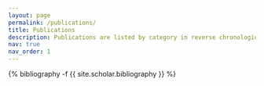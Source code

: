 ```yaml
---
layout: page
permalink: /publications/
title: Publications
description: Publications are listed by category in reverse chronological order. Click “Summary” for details, after the page is fully loaded (it may take a moment to load).
nav: true
nav_order: 1
---
```


<!-- _pages/publications.md -->
<div class="publications">

 {% bibliography -f {{ site.scholar.bibliography }} %}
  
</div>
